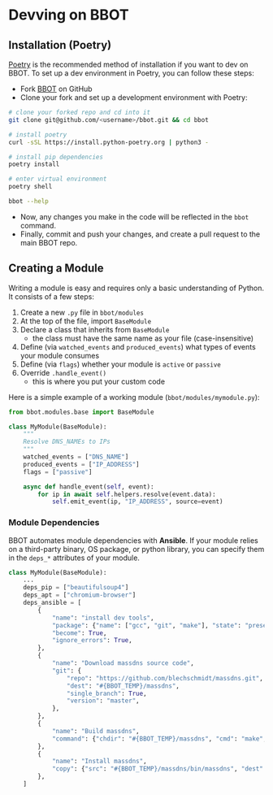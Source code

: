 # Devving on BBOT

## Installation (Poetry)

[Poetry](https://python-poetry.org/) is the recommended method of installation if you want to dev on BBOT. To set up a dev environment in Poetry, you can follow these steps:

- Fork [BBOT](https://github.com/blacklanternsecurity/bbot) on GitHub
- Clone your fork and set up a development environment with Poetry:
~~~bash
# clone your forked repo and cd into it
git clone git@github.com/<username>/bbot.git && cd bbot

# install poetry
curl -sSL https://install.python-poetry.org | python3 -

# install pip dependencies
poetry install

# enter virtual environment
poetry shell

bbot --help
~~~
- Now, any changes you make in the code will be reflected in the `bbot` command.
- Finally, commit and push your changes, and create a pull request to the main BBOT repo.

## Creating a Module

Writing a module is easy and requires only a basic understanding of Python. It consists of a few steps:

1. Create a new `.py` file in `bbot/modules`
1. At the top of the file, import `BaseModule`
1. Declare a class that inherits from `BaseModule`
    - the class must have the same name as your file (case-insensitive)
1. Define (via `watched_events` and `produced_events`) what types of events your module consumes
1. Define (via `flags`) whether your module is `active` or `passive`
1. Override `.handle_event()`
    - this is where you put your custom code

Here is a simple example of a working module (`bbot/modules/mymodule.py`):
~~~python
from bbot.modules.base import BaseModule

class MyModule(BaseModule):
    """
    Resolve DNS_NAMEs to IPs
    """
    watched_events = ["DNS_NAME"]
    produced_events = ["IP_ADDRESS"]
    flags = ["passive"]

    async def handle_event(self, event):
        for ip in await self.helpers.resolve(event.data):
            self.emit_event(ip, "IP_ADDRESS", source=event)
~~~

### Module Dependencies

BBOT automates module dependencies with **Ansible**. If your module relies on a third-party binary, OS package, or python library, you can specify them in the `deps_*` attributes of your module.

~~~python
class MyModule(BaseModule):
    ...
    deps_pip = ["beautifulsoup4"]
    deps_apt = ["chromium-browser"]
    deps_ansible = [
        {
            "name": "install dev tools",
            "package": {"name": ["gcc", "git", "make"], "state": "present"},
            "become": True,
            "ignore_errors": True,
        },
        {
            "name": "Download massdns source code",
            "git": {
                "repo": "https://github.com/blechschmidt/massdns.git",
                "dest": "#{BBOT_TEMP}/massdns",
                "single_branch": True,
                "version": "master",
            },
        },
        {
            "name": "Build massdns",
            "command": {"chdir": "#{BBOT_TEMP}/massdns", "cmd": "make", "creates": "#{BBOT_TEMP}/massdns/bin/massdns"},
        },
        {
            "name": "Install massdns",
            "copy": {"src": "#{BBOT_TEMP}/massdns/bin/massdns", "dest": "#{BBOT_TOOLS}/", "mode": "u+x,g+x,o+x"},
        },
    ]
~~~


